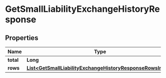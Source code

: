 

# GetSmallLiabilityExchangeHistoryResponse


## Properties

| Name | Type | Description | Notes |
|------------ | ------------- | ------------- | -------------|
|**total** | **Long** |  |  [optional] |
|**rows** | [**List&lt;GetSmallLiabilityExchangeHistoryResponseRowsInner&gt;**](GetSmallLiabilityExchangeHistoryResponseRowsInner.md) |  |  [optional] |



